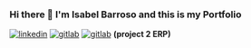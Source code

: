 ### Hi there 👋 I'm Isabel Barroso and this is my Portfolio

[![linkedin](https://img.shields.io/badge/linkedin-0A66C2?style=for-the-badge&logo=linkedin&logoColor=white)](https://es.linkedin.com/in/isabel-barroso-7662b51ba)
[![gitlab](https://img.shields.io/badge/gitlab-FCA121?style=for-the-badge&logo=gitlab&logoColor=white)](https://gitlab.com/isa6996)
[![gitlab](https://img.shields.io/badge/gitlab-FCA121?style=for-the-badge&logo=gitlab&logoColor=white)](https://gitlab.com/projecterp_grup4) **(project 2 ERP)**



<!--
cosas que poner:

Pequeña presentación
https://es.linkedin.com/in/isabel-barroso-7662b51ba
gitlab?
gitlab del cole
lenguajes y todo eso



**isa6996/isa6996** is a ✨ _special_ ✨ repository because its `README.md` (this file) appears on your GitHub profile.

Here are some ideas to get you started:

- 🔭 I’m currently working on ...
- 🌱 I’m currently learning ...
- 👯 I’m looking to collaborate on ...
- 🤔 I’m looking for help with ...
- 💬 Ask me about ...
- 📫 How to reach me: ...
- 😄 Pronouns: ...
- ⚡ Fun fact: ...
-->
